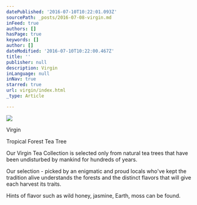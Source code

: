 ```yaml
---
datePublished: '2016-07-10T10:22:01.093Z'
sourcePath: _posts/2016-07-08-virgin.md
inFeed: true
authors: []
hasPage: true
keywords: []
author: []
dateModified: '2016-07-10T10:22:00.467Z'
title: ''
publisher: null
description: Virgin
inLanguage: null
inNav: true
starred: true
url: virgin/index.html
_type: Article

---
```

![](https://the-grid-user-content.s3-us-west-2.amazonaws.com/6c8e6756-9608-498d-8b79-5f725e36f0f6.jpg)

Virgin

Tropical Forest Tea Tree

Our Virgin Tea Collection is selected only from natural tea trees that have been undisturbed by mankind for hundreds of years.

Our selection - picked by an enigmatic and proud locals who've kept the tradition alive understands the forests and the distinct flavors that will give each harvest its traits.

Hints of flavor such as wild honey, jasmine, Earth, moss can be found.